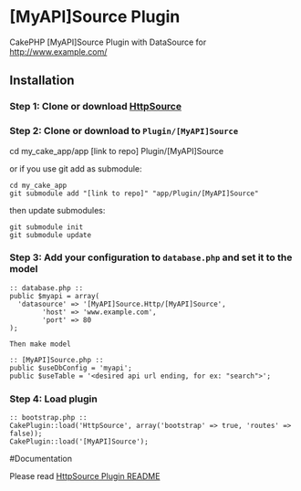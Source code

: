 [MyAPI]Source Plugin
=====================

CakePHP [MyAPI]Source Plugin with DataSource for http://www.example.com/

## Installation

### Step 1: Clone or download [HttpSource](https://github.com/imsamurai/cakephp-httpsource-datasource)

### Step 2: Clone or download to `Plugin/[MyAPI]Source`

  cd my_cake_app/app
	[link to repo] Plugin/[MyAPI]Source

or if you use git add as submodule:

	cd my_cake_app
	git submodule add "[link to repo]" "app/Plugin/[MyAPI]Source"

then update submodules:

	git submodule init
	git submodule update

### Step 3: Add your configuration to `database.php` and set it to the model

```
:: database.php ::
public $myapi = array(
  'datasource' => '[MyAPI]Source.Http/[MyAPI]Source',
        'host' => 'www.example.com',
        'port' => 80
);

Then make model

:: [MyAPI]Source.php ::
public $useDbConfig = 'myapi';
public $useTable = '<desired api url ending, for ex: "search">';

```

### Step 4: Load plugin

```
:: bootstrap.php ::
CakePlugin::load('HttpSource', array('bootstrap' => true, 'routes' => false));
CakePlugin::load('[MyAPI]Source');

```

#Documentation

Please read [HttpSource Plugin README](https://github.com/imsamurai/cakephp-httpsource-datasource/blob/master/README.md)